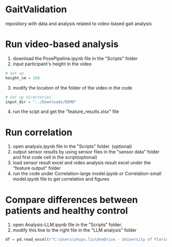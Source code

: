 # GaitValidation
repository with data and analysis related to video-based gait analysis 


# Run video-based analysis 
1. download the PosePipeline.ipynb file in the "Scripts" folder
2. input participant's height in the video
   
```python
# set up
height_cm = 166
```

3. modify the location of the folder of the video in the code
   
```python
# Set up directories
input_dir = "../Downloads/DEMO"
```

4. run the scipt and get the "feature_results.xlsx" file 


# Run correlation 
1. open analysis.ipynb file in the "Scripts" folder. (optional)
2. output sensor results by using sensor files in the "sensor data" folder and first code cell in the script(optional)
3. load sensor result excel and video analysis result excel under the "feature output" folder 
4. run the code under Correlation-large model.ipynb or Correlation-small model.ipynb file to get correlation and figures 


# Compare differences between patients and healthy control
1. open Analysis-LLM.ipynb file in the "Scripts" folder. 
2. modify this line to the right file in the "LLM analysis" folder 

```python 
df = pd.read_excel(r"C:\Users\shuyu.liu\OneDrive - University of Florida\Documents\GitHub\GaitValidation\LLM analysis\large model", sheet_name="Sheet1")
```


